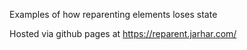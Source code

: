 Examples of how reparenting elements loses state

Hosted via github pages at https://reparent.jarhar.com/
